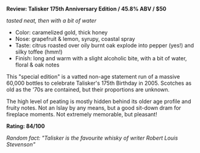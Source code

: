 **Review: Talisker 175th Anniversary Edition / 45.8% ABV / $50**

*tasted neat, then with a bit of water*

* Color: caramelized gold, thick honey
* Nose: grapefruit & lemon, syrupy, coastal spray
* Taste: citrus roasted over oily burnt oak explode into pepper (yes!) and silky toffee (hmm!)
* Finish: long and warm with a slight alcoholic bite, with a bit of water, floral & oak notes

This "special edition" is a vatted non-age statement run of a massive 60,000 bottles to celebrate Talisker's 175th Birthday in 2005.  Scotches as old as the '70s are contained, but their proportions are unknown.

The high level of peating is mostly hidden behind its older age profile and fruity notes.  Not an Islay by any means, but a good sit-down dram for fireplace moments.  Not extremely memorable, but pleasant!

**Rating: 84/100**

*Random fact: "Talisker is the favourite whisky of writer Robert Louis Stevenson"*